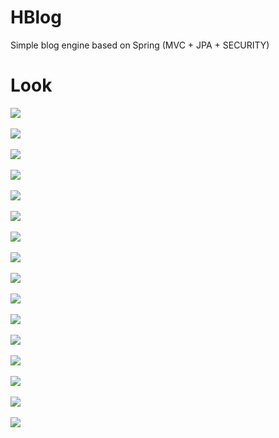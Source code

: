 # HBlog
Simple blog engine based on Spring (MVC + JPA + SECURITY)

# Look
<img src="https://raw.githubusercontent.com/henryco/HBlog/master/promo/1.png" /><br><br>
<img src="https://raw.githubusercontent.com/henryco/HBlog/master/promo/2.png" /><br><br>
<img src="https://raw.githubusercontent.com/henryco/HBlog/master/promo/3.png" /><br><br>
<img src="https://raw.githubusercontent.com/henryco/HBlog/master/promo/4.png" /><br><br>
<img src="https://raw.githubusercontent.com/henryco/HBlog/master/promo/5.png" /><br><br>
<img src="https://raw.githubusercontent.com/henryco/HBlog/master/promo/6.png" /><br><br>
<img src="https://raw.githubusercontent.com/henryco/HBlog/master/promo/7.png" /><br><br>
<img src="https://raw.githubusercontent.com/henryco/HBlog/master/promo/8.png" /><br><br>
<img src="https://raw.githubusercontent.com/henryco/HBlog/master/promo/9.png" /><br><br>
<img src="https://raw.githubusercontent.com/henryco/HBlog/master/promo/10.png" /><br><br>
<img src="https://raw.githubusercontent.com/henryco/HBlog/master/promo/12.png" /><br><br>
<img src="https://raw.githubusercontent.com/henryco/HBlog/master/promo/13.png" /><br><br>
<img src="https://raw.githubusercontent.com/henryco/HBlog/master/promo/14.png" /><br><br>
<img src="https://raw.githubusercontent.com/henryco/HBlog/master/promo/15.png" /><br><br>
<img src="https://raw.githubusercontent.com/henryco/HBlog/master/promo/16.png" /><br><br>
<img src="https://raw.githubusercontent.com/henryco/HBlog/master/promo/17.png" /><br><br>

